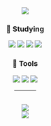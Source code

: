 <div align=center>
 <!--<img src="https://capsule-render.vercel.app/api?type=waving&color=gradient&customColorList=3&height=250&section=header&text=Hello!&fontSize=50" /> -->
 <div>
 <a href="https://hits.seeyoufarm.com"><img src="https://hits.seeyoufarm.com/api/count/incr/badge.svg?url=https%3A%2F%2Fgithub.com%2FHee611&count_bg=%23070707&title_bg=%23555555&icon=cliqz.svg&icon_color=%23E7E7E7&title=hits&edge_flat=false"/></a>

  <h3>📄 Studying </h3>
   <img src="https://img.shields.io/badge/C%23-ffffff?style=flat-square&logo=Csharp&logoColor=ffffff&labelColor=3776AB&color=3776AB"/>
   <img src="https://img.shields.io/badge/C++-ffffff?style=flat-square&logo=c%2B%2B&logoColor=ffffff&labelColor=00599C&color=00599C"/>
   <img src="https://img.shields.io/badge/MySQL-ffffff?style=flat-square&logo=MySQL&logoColor=ffffff&labelColor=4479A1&color=4479A1"/>
   <img src="https://img.shields.io/badge/Linux-ffffff?style=flat-square&logo=Linux&logoColor=ffffff&labelColor=FF9436&color=FF9436"/>
 </div>
 <div>
  <h3>🧰 Tools </h3>
   <img src="https://img.shields.io/badge/Visual Studio-ffffff?style=flat-square&logo=Visual Studio&logoColor=ffffff&labelColor=5C2D91&color=5C2D91"/>
   <img src="https://img.shields.io/badge/Visual Studio Code-ffffff?style=flat-square&logo=Visual Studio Code&logoColor=ffffff&labelColor=007ACC&color=007ACC"/>
   <img src="https://img.shields.io/badge/GitHub-ffffff?style=flat-square&logo=GitHub&logoColor=ffffff&labelColor=181717&color=181717"/>
 </div>
<hr width="50px">
 <br/>
 <div>
  <img src="https://github-readme-stats.vercel.app/api/top-langs?username=Hee611&layout=compact&theme=dark"/> 
  <br>
  <img src="https://github-readme-stats.vercel.app/api?username=Hee611&hide=stars,contribs&count_private=true&show_icons=true&theme=dark"/>
 </div>

 <!--<img src="https://capsule-render.vercel.app/api?type=waving&color=gradient&customColorList=3&height=190&section=footer" />-->
</div>
